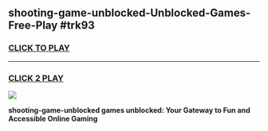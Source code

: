 
## shooting-game-unblocked-Unblocked-Games-Free-Play #trk93
<h3>
<a href="https://us.freeplayer.one?title=shooting-game-unblocked&ref=9M">CLICK TO PLAY</a></h3>
<hr>

<h3>
<a href="https://us.freeplayer.one?title=shooting-game-unblocked&ref=9M">CLICK 2 PLAY</a>
  
</h3>

<a href="https://us.freeplayer.one?title=shooting-game-unblocked&ref=9M"><img src="https://clearcache.store/games.png"></a>


**shooting-game-unblocked games unblocked: Your Gateway to Fun and Accessible Online Gaming**
